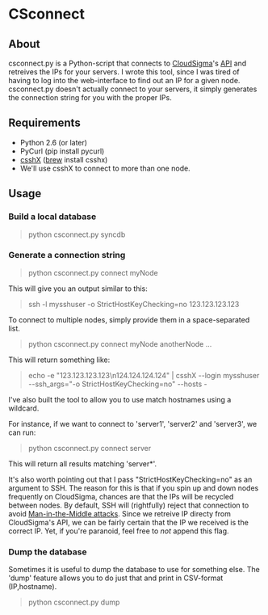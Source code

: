 # CSconnect

## About

csconnect.py is a Python-script that connects to [CloudSigma](http://www.cloudsigma.com)'s [API](http://cloudsigma.com/en/platform-details/the-api) and retreives the IPs for your servers. I wrote this tool, since I was tired of having to log into the web-interface to find out an IP for a given node. csconnect.py doesn't actually connect to your servers, it simply generates the connection string for you with the proper IPs.

## Requirements

* Python 2.6 (or later)
* PyCurl (pip install pycurl)
* [csshX](http://code.google.com/p/csshx/) ([brew](https://github.com/mxcl/homebrew) install csshx)
 * We'll use csshX to connect to more than one node.

## Usage

### Build a local database 

> python csconnect.py syncdb

### Generate a connection string

> python csconnect.py connect myNode

This will give you an output similar to this:

> ssh -l mysshuser -o StrictHostKeyChecking=no 123.123.123.123

To connect to multiple nodes, simply provide them in a space-separated list.

> python csconnect.py connect myNode anotherNode ...

This will return something like:

> echo -e "123.123.123.123\n124.124.124.124" | csshX --login mysshuser --ssh_args="-o StrictHostKeyChecking=no" --hosts -

I've also built the tool to allow you to use match hostnames using a wildcard.

For instance, if we want to connect to 'server1', 'server2' and 'server3', we can run:

> python csconnect.py connect server

This will return all results matching 'server*'.

It's also worth pointing out that I pass "StrictHostKeyChecking=no" as an argument to SSH. The reason for this is that if you spin up and down nodes frequently on CloudSigma, chances are that the IPs will be recycled between nodes. By default, SSH will (rightfully) reject that connection to avoid [Man-in-the-Middle attacks](http://en.wikipedia.org/wiki/Man-in-the-middle_attack). Since we retreive IP directy from CloudSigma's API, we can be fairly certain that the IP we received is the correct IP. Yet, if you're paranoid, feel free to *not* append this flag. 

### Dump the database

Sometimes it is useful to dump the database to use for something else. The 'dump' feature allows you to do just that and print in CSV-format (IP,hostname).

> python csconnect.py dump 